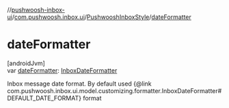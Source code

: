 //[pushwoosh-inbox-ui](../../../index.md)/[com.pushwoosh.inbox.ui](../index.md)/[PushwooshInboxStyle](index.md)/[dateFormatter](date-formatter.md)

# dateFormatter

[androidJvm]\
var [dateFormatter](date-formatter.md): [InboxDateFormatter](../../com.pushwoosh.inbox.ui.model.customizing.formatter/-inbox-date-formatter/index.md)

Inbox message date format. By default used {@link com.pushwoosh.inbox.ui.model.customizing.formatter.InboxDateFormatter#DEFAULT_DATE_FORMAT} format
